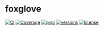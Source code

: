 # foxglove

[![CI](https://github.com/samuelcolvin/foxglove/workflows/CI/badge.svg?event=push)](https://github.com/samuelcolvin/foxglove/actions?query=event%3Apush+branch%3Amain+workflow%3ACI)
[![Coverage](https://codecov.io/gh/samuelcolvin/foxglove/branch/main/graph/badge.svg)](https://codecov.io/gh/samuelcolvin/foxglove)
[![pypi](https://img.shields.io/pypi/v/foxglove-web.svg)](https://pypi.python.org/pypi/foxglove-web)
[![versions](https://img.shields.io/pypi/pyversions/foxglove-web.svg)](https://github.com/samuelcolvin/foxglove)
[![license](https://img.shields.io/github/license/samuelcolvin/foxglove.svg)](https://github.com/samuelcolvin/foxglove/blob/main/LICENSE)

